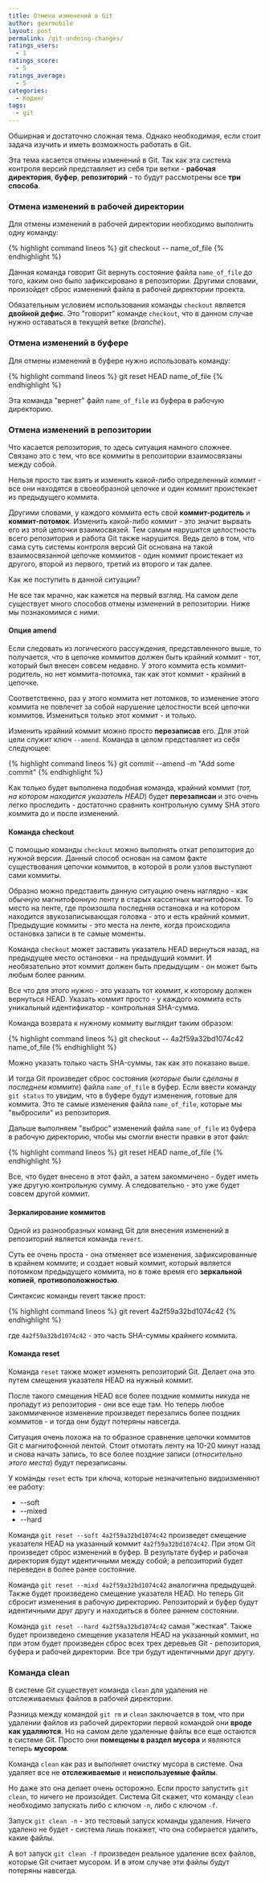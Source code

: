 ```yaml
---
title: Отмена изменений в Git
author: gearmobile
layout: post
permalink: /git-undoing-changes/
ratings_users:
  - 1
ratings_score:
  - 5
ratings_average:
  - 5
categories:
  - Кодинг
tags:
  - git
---
```

Обширная и достаточно сложная тема. Однако необходимая, если стоит задача изучить и иметь возможность работать в Git.

Эта тема касается отмены изменений в Git. Так как эта система контроля версий представляет из себя три ветки - **рабочая директория**, **буфер**, **репозиторий** - то будут рассмотрены все **три способа**.

### Отмена изменений в рабочей директории

Для отмены изменений в рабочей директории необходимо выполнить одну команду:

{% highlight command lineos %}
	git checkout -- name_of_file
{% endhighlight %}

Данная команда говорит Git вернуть состояние файла `name_of_file` до того, каким оно было зафиксировано в репозитории. Другими словами, произойдет сброс изменений файла в рабочей директории проекта.

Обязательным условием использования команды `checkout` является **двойной дефис**. Это "говорит" команде `checkout`, что в данном случае нужно оставаться в текущей ветке (*branche*).

### Отмена изменений в буфере

Для отмены изменений в буфере нужно использовать команду:

{% highlight command lineos %}
	git reset HEAD name_of_file
{% endhighlight %}

Эта команда "вернет" файл `name_of_file` из буфера в рабочую директорию.

### Отмена изменений в репозитории

Что касается репозитория, то здесь ситуация намного сложнее. Связано это с тем, что все коммиты в репозитории взаимосвязаны между собой.

Нельзя просто так взять и изменить какой-либо определенный коммит - все они находятся в своеобразной цепочке и один коммит проистекает из предыдущего коммита.

Другими словами, у каждого коммита есть свой **коммит-родитель** и **коммит-потомок**. Изменить какой-либо коммит - это значит вырвать его из этой цепочки взаимосвязей. Тем самым нарушится целостность всего репозитория и работа Git также нарушится. Ведь дело в том, что сама суть системы контроля версий Git основана на такой взаимосвязанной цепочке коммитов - один коммит проистекает из другого, второй из первого, третий из второго и так далее.

Как же поступить в данной ситуации?

Не все так мрачно, как кажется на первый взгляд. На самом деле существует много способов отмены изменений в репозитории. Ниже мы познакомимся с ними.

#### Опция amend

Если следовать из логического рассуждения, представленного выше, то получается, что в цепочке коммитов должен быть крайний коммит - тот, который был внесен совсем недавно. У этого коммита есть коммит-родитель, но нет коммита-потомка, так как этот коммит - крайний в цепочке.

Соответственно, раз у этого коммита нет потомков, то изменение этого коммита не повлечет за собой нарушение целостности всей цепочки коммитов. Измениться только этот коммит - и только.

Изменить крайний коммит можно просто **перезаписав** его. Для этой цели служит ключ `--amend`. Команда в целом представляет из себя следующее:

{% highlight command lineos %}
	git commit --amend -m "Add some commit"
{% endhighlight %}

Как только будет выполнена подобная команда, крайний коммит (*тот, на котором находится указатель HEAD*) будет **перезаписан** и это очень легко проследить - достаточно сравнить контрольную сумму SHA этого коммита до и после изменений.

#### Команда checkout

С помощью команды `checkout` можно выполнять откат репозитория до нужной версии. Данный способ основан на самом факте существования цепочки коммитов, в которой в роли узлов выступают сами коммиты.

Образно можно представить данную ситуацию очень наглядно - как обычную магнитофонную ленту в старых кассетных магнитофонах. То место на ленте, где произошла последняя остановка и на котором находится звукозаписывающая головка - это и есть крайний коммит. Предыдущие коммиты - это места на ленте, когда происходила остановка записи в те самые моменты.

Команда `checkout` может заставить указатель HEAD вернуться назад, на предыдущее место остановки - на предыдущий коммит. И необязательно этот коммит должен быть предыдущим - он может быть любым более ранним.

Все что для этого нужно - это указать тот коммит, к которому должен вернуться HEAD. Указать коммит просто - у каждого коммита есть уникальный идентификатор - контрольная SHA-сумма.

Команда возврата к нужному коммиту выглядит таким образом:

{% highlight command lineos %}
	git checkout -- 4a2f59a32bd1074c42 name_of_file
{% endhighlight %}

Можно указать только часть SHA-суммы, так как это показано выше.

И тогда Git произведет сброс состояния (*которые были сделаны в последнем коммите*) файла `name_of_file` в буфер. Если ввести команду `git status` то увидим, что в буфере будут изменения, готовые для коммита. Это те самые изменения файла `name_of_file`, которые мы "выбросили" из репозитория.

Дальше выполняем "выброс" изменений файла `name_of_file` из буфера в рабочую директорию, чтобы мы смогли внести правки в этот файл:

{% highlight command lineos %}
	git reset HEAD name_of_file
{% endhighlight %}

Все, что будет внесено в этот файл, а затем закоммичено - будет иметь уже другую контрольную сумму. А следовательно - это уже будет совсем другой коммит.

#### Зеркалирование коммитов

Одной из разнообразных команд Git для внесения изменений в репозиторий является команда `revert`.

Суть ее очень проста - она отменяет все изменения, зафиксированные в крайнем коммите; и создает новый коммит, который является потомком предыдущего коммита, но в тоже время его **зеркальной копией**, **противоположностью**.

Синтаксис команды revert также прост:

{% highlight command lineos %}
	git revert 4a2f59a32bd1074c42
{% endhighlight %}

где `4a2f59a32bd1074c42` - это часть SHA-суммы крайнего коммита.

#### Команда reset

Команда `reset` также может изменять репозиторий Git. Делает она это путем смещения указателя HEAD на нужный коммит.

После такого смещения HEAD все более поздние коммиты никуда не пропадут из репозитория - они все еще там. Но теперь любое закоммиченное изменение произведет перезапись более поздних коммитов - и тогда они будут потеряны навсегда.

Ситуация очень похожа на то образное сравнение цепочки коммитов Git с магнитофонной лентой. Стоит отмотать ленту на 10-20 минут назад и снова начать запись, то все более поздние записи (*относительно этого места*) будут перезаписаны.

У команды `reset` есть три ключа, которые незначительно видоизменяют ее работу:

  * --soft
  * --mixed
  * --hard

Команда `git reset --soft 4a2f59a32bd1074c42` произведет смещение указателя HEAD на указанный коммит `4a2f59a32bd1074c42`. При этом Git произведет сброс изменений в буфер. В результате буфер и рабочая директория будут идентичными между собой; а репозиторий будет переведен в более ранее состояние.

Команда `git reset --mixd 4a2f59a32bd1074c42` аналогична предыдущей. Также будет произведено смещение указателя HEAD. Но теперь Git сбросит изменения в рабочую директорию. Репозиторий и буфер будут идентичными друг другу и находиться в более раннем состоянии.

Команда `git reset --hard 4a2f59a32bd1074c42` самая "жесткая". Также будет произведено смещение указателя HEAD на указанный коммит, но при этом будет произведен сброс всех трех деревьев Git - репозитория, буфера и рабочей директории. Все три будут идентичными друг другу.

### Команда clean

В системе Git существует команда `clean` для удаления не отслеживаемых файлов в рабочей директории.

Разница между командой `git rm` и `clean` заключается в том, что при удалении файлов из рабочей директории первой командой они **вроде как удаляются**. Но на самом деле удаленные файлы все еще остаются в системе Git. Просто они **помещены в раздел мусора** и являются теперь **мусором**.

Команда `clean` как раз и выполняет очистку мусора в системе. Она удаляет все не **отслеживаемые** и **неиспользуемые файлы**.

Но даже это она делает очень осторожно. Если просто запустить `git clean`, то ничего не произойдет. Система Git скажет, что команду `clean` необходимо запускать либо с ключом `-n`, либо с ключом `-f`.

Запуск `git clean -n` - это тестовый запуск команды удаления. Ничего удалено не будет - система лишь покажет, что она собирается удалить, какие файлы.

А вот запуск `git clean -f` произведен реальное удаление всех файлов, которые Git считает мусором. И в этом случае эти файлы будут потеряны навсегда.

